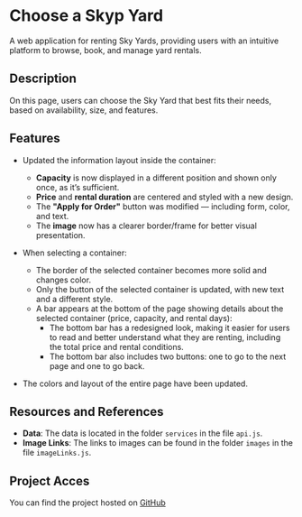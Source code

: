 # Choose a Skyp Yard
A web application for renting Sky Yards, providing users with an intuitive platform to browse, book, and manage yard rentals.

## Description
On this page, users can choose the Sky Yard that best fits their needs, based on availability, size, and features.

## Features
- Updated the information layout inside the container:
  - **Capacity** is now displayed in a different position and shown only once, as it’s sufficient.
  - **Price** and **rental duration** are centered and styled with a new design.
  - The **"Apply for Order"** button was modified — including form, color, and text.
  - The **image** now has a clearer border/frame for better visual presentation.

- When selecting a container:
  - The border of the selected container becomes more solid and changes color.
  - Only the button of the selected container is updated, with new text and a different style.
  - A bar appears at the bottom of the page showing details about the selected container (price, capacity, and rental days):
    - The bottom bar has a redesigned look, making it easier for users to read and better understand what they are renting, including the total price and rental conditions.
    - The bottom bar also includes two buttons: one to go to the next page and one to go back.

- The colors and layout of the entire page have been updated.

## Resources and References
- **Data**: The data is located in the folder `services` in the file `api.js`.
- **Image Links**: The links to images can be found in the folder `images` in the file `imageLinks.js`.

## Project Acces
You can find the project hosted on [GitHub](https://github.com/NatyNI/redesign-WeWantWaste/tree/main/design-waste)


